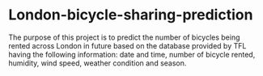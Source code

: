 # London-bicycle-sharing-prediction
The purpose of this project is to predict the number of bicycles being rented across London in future based on the database provided by TFL having the following information: date and time, number of bicycle rented, humidity, wind speed, weather condition and season.

